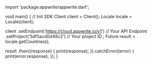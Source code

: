 import 'package:appwrite/appwrite.dart';

void main() { // Init SDK
  Client client = Client();
  Locale locale = Locale(client);

  client
    .setEndpoint('https://cloud.appwrite.io/v1') // Your API Endpoint
    .setProject('5df5acd0d48c2') // Your project ID
  ;
  Future result = locale.getCountries();

  result
    .then((response) {
      print(response);
    }).catchError((error) {
      print(error.response);
  });
}
